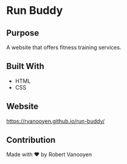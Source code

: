 # Run Buddy

## Purpose
A website that offers fitness training services.

## Built With
* HTML
* CSS

## Website
https://rvanooyen.github.io/run-buddy/

## Contribution
Made with ❤ by Robert Vanooyen
